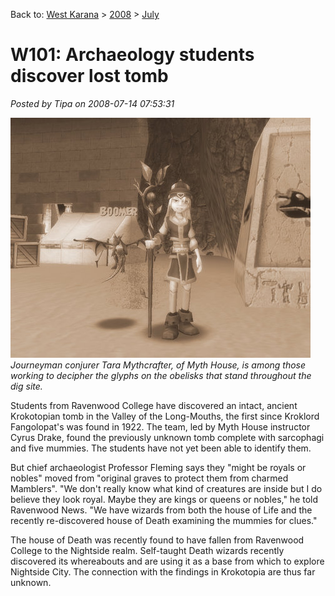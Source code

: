 Back to: [West Karana](/posts/westkarana.md) > [2008](/posts/2008/westkarana.md) > [July](./westkarana.md)
# W101: Archaeology students discover lost tomb

*Posted by Tipa on 2008-07-14 07:53:31*

![some W101 ruins](../../../uploads/2008/07/wizardgraphicalclient-2008-07-14-07-22-17-66.jpg)
*Journeyman conjurer Tara Mythcrafter, of Myth House, is among those working to decipher the glyphs on the obelisks that stand throughout the dig site.*

Students from Ravenwood College have discovered an intact, ancient Krokotopian tomb in the Valley of the Long-Mouths, the first since Kroklord Fangolopat's was found in 1922. The team, led by Myth House instructor Cyrus Drake, found the previously unknown tomb complete with sarcophagi and five mummies. The students have not yet been able to identify them.

But chief archaeologist Professor Fleming says they "might be royals or nobles" moved from "original graves to protect them from charmed Mamblers". "We don't really know what kind of creatures are inside but I do believe they look royal. Maybe they are kings or queens or nobles," he told Ravenwood News. "We have wizards from both the house of Life and the recently re-discovered house of Death examining the mummies for clues."

The house of Death was recently found to have fallen from Ravenwood College to the Nightside realm. Self-taught Death wizards recently discovered its whereabouts and are using it as a base from which to explore Nightside City. The connection with the findings in Krokotopia are thus far unknown.

